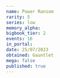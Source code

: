 ```yaml
---
name: Power Ransom
rarity: 5
series: low
memory_alpha:
bigbook_tier: 2
events: 16
in_portal:
date: 25/07/2023
obtained: Gauntlet
mega: false
published: true
---
```



